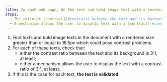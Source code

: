 ```yaml
---
title: In each web page, do the text and bold image text with a rendered size greater than or equal to 18.5px meet one of these conditions (except in special cases)?
steps:
  - The ratio of [contrast](#contrast) between the text and its background is 3:1, at least.
  - A mechanism allows the user to display text with a [contrast](#contrast) ratio of 3:1, at least.
---
```


1. Find texts and bold image texts in the document with a rendered size greater than or equal to 18.5px which could pose contrast problems.
2. For each of these texts, check that:
   - either the contrast ratio between the text and its background is 3:1, at least;
   - either a mechanism allows the user to display the text with a contrast ratio of 3:1, at least.
3. If this is the case for each text, **the test is validated**.
